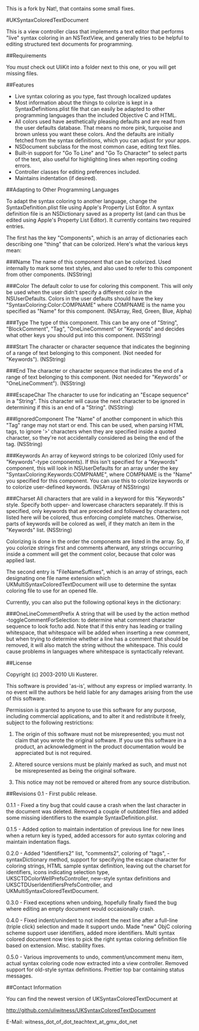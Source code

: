 This is a fork by Nat!, that contains some small fixes.

#UKSyntaxColoredTextDocument

This is a view controller class that implements a text editor that performs "live" syntax coloring in an NSTextView, and generally tries to be helpful to editing structured text documents for programming.


##Requirements

You *must* check out UliKit into a folder next to this one, or you will get missing files.


##Features

* Live syntax coloring as you type, fast through localized updates
* Most information about the things to colorize is kept in a SyntaxDefinitions.plist file that can easily be adapted to other programming languages than the included Objective C and HTML.
* All colors used have aesthetically pleasing defaults and are read from the user defaults database. That means no more pink, turquoise and brown unless you want these colors. And the defaults are initially fetched from the syntax definitions, which you can adjust for your apps.
* NSDocument subclass for the most common case, editing text files.
* Built-in support for "Go To Line" and "Go To Character" to select parts of the text, also useful for highlighting lines when reporting coding errors.
* Controller classes for editing preferences included.
* Maintains indentation (if desired).


##Adapting to Other Programming Languages

To adapt the syntax coloring to another language, change the SyntaxDefinition.plist file using Apple's Property List Editor. A syntax definition file is an NSDictionary saved as a property list (and can thus be edited using Apple's Property List Editor). It currently contains two required entries.

The first has the key "Components", which is an array of dictionaries each
describing one "thing" that can be colorized. Here's what the various keys mean:

###Name
The name of this component that can be colorized. Used internally to mark some text styles, and also used to refer to this component from other components. (NSString)

###Color
The default color to use for coloring this component. This will only be used when the user didn't specify a different color in the NSUserDefaults. Colors in the user defaults should have the key "SyntaxColoring:Color:COMPNAME" where COMPNAME is the name you specified as "Name" for this component. (NSArray, Red, Green, Blue, Alpha)

###Type
The type of this component. This can be any one of "String", "BlockComment", "Tag", "OneLineComment" or "Keywords" and decides what other keys you should put into this component. (NSString)

###Start
The character or character sequence that indicates the beginning of a range of text belonging to this component. (Not needed for "Keywords"). (NSString)

###End
The character or character sequence that indicates the end of a range of text belonging to this component. (Not needed for "Keywords" or "OneLineComment"). (NSString)

###EscapeChar
The character to use for indicating an "Escape sequence" in a "String". This character will cause the next character to be ignored in determining if this is an end of a "String". (NSString)

###IgnoredComponent
The "Name" of another component in which this "Tag" range may not start or end. This can be used, when parsing HTML tags, to ignore '>' characters when they are specified inside a quoted character, so they're not accidentally considered as being the end of the tag. (NSString)

###Keywords
An array of keyword strings to be colorized (Only used for "Keywords"-type components). If this isn't specified for a "Keywords" component, this will look in NSUserDefaults for an array under the key "SyntaxColoring:Keywords:COMPNAME", where COMPNAME is the "Name" you specified for this component. You can use this to colorize keywords or to colorize user-defined keywords. (NSArray of NSStrings)

###Charset
All characters that are valid in a keyword for this "Keywords" style. Specify both upper- and lowercase characters separately. If this is specified, only keywords that are preceded and followed by characters not listed here will be colored, thus enforcing complete matches. Otherwise, parts of keywords will be colored as well, if they match an item in the "Keywords" list. (NSString)

Colorizing is done in the order the components are listed in the array. So, if
you colorize strings first and comments afterward, any strings occurring inside
a comment will get the comment color, because that color was applied last.

The second entry is "FileNameSuffixes", which is an array of strings, each
designating one file name extension which UKMultiSyntaxColoredTextDocument will
use to determine the syntax coloring file to use for an opened file.

Currently, you can also put the following optional keys in the dictionary:

###OneLineCommentPrefix
A string that will be used by the action method -toggleCommentForSelection: to determine what comment character sequence to look for/to add. Note that if this entry has leading or trailing whitespace, that whitespace will be added when inserting a new comment, but when trying to determine whether a line has a comment that should be removed, it will also match the string without the whitespace. This could cause problems in languages where whitespace is syntactically relevant.


##License

Copyright (c) 2003-2010 Uli Kusterer.

This software is provided 'as-is', without any express or implied
warranty. In no event will the authors be held liable for any damages
arising from the use of this software.

Permission is granted to anyone to use this software for any purpose,
including commercial applications, and to alter it and redistribute it
freely, subject to the following restrictions:

1. The origin of this software must not be misrepresented; you must not claim that you wrote the original software. If you use this software in a product, an acknowledgment in the product documentation would be appreciated but is not required.

2. Altered source versions must be plainly marked as such, and must not be misrepresented as being the original software.

3. This notice may not be removed or altered from any source distribution.


##Revisions
0.1	-	First public release.

0.1.1 - Fixed a tiny bug that could cause a crash when the last character in the document was deleted. Removed a couple of outdated files and added some missing identifiers to the example SyntaxDefinition.plist.

0.1.5 - Added option to maintain indentation of previous line for new lines when a return key is typed, added accessors for auto syntax coloring and maintain indentation flags.

0.2.0 - Added "Identifiers2" list, "comments2", coloring of "tags", -syntaxDictionary method, support for specifying the escape character for coloring strings, HTML sample syntax definition, leaving out the charset for identifiers, icons indicating selection type, UKSCTDColorWellPrefsController, new-style syntax definitions and UKSCTDUserIdentifiersPrefsController, and UKMultiSyntaxColoredTextDocument.

0.3.0 - Fixed exceptions when undoing, hopefully finally fixed the bug where editing an empty document would occasionally crash.

0.4.0 - Fixed indent/unindent to not indent the next line after a full-line (triple click) selection and made it support undo. Made "new" ObjC coloring scheme support user identifiers, added more identifiers. Multi syntax colored document now tries to pick the right syntax coloring definition file based on extension. Misc. stability fixes.

0.5.0 - Various improvements to undo, comment/uncomment menu item, actual syntax coloring code now extracted into a view controller. Removed support for old-style syntax definitions. Prettier top bar containing status messages.


##Contact Information

You can find the newest version of UKSyntaxColoredTextDocument at

http://github.com/uliwitness/UKSyntaxColoredTextDocument

E-Mail: witness_dot_of_dot_teachtext_at_gmx_dot_net

